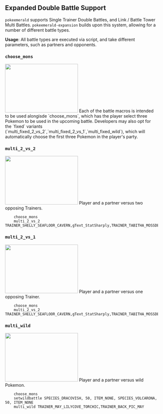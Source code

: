 ## Expanded Double Battle Support
`pokeemerald` supports Single Trainer Double Battles, and Link / Battle Tower Multi Battles. `pokeemerald-expansion` builds upon this system, allowing for a number of different battle types.

**Usage**: All battle types are executed via script, and take different parameters, such as partners and opponents.


### `choose_mons`
<img src="" alt="" height=160px width=240px>
Each of the battle macros is intended to be used alongisde `choose_mons`, which has the player select three Pokemon to be used in the upcoming battle. Developers may also opt for the `fixed` variants (`multi_fixed_2_vs_2`,`multi_fixed_2_vs_1`,`multi_fixed_wild`), which will automatically choose the first three Pokemon in the player's party.

### `multi_2_vs_2`
<img src="" alt="" height=160px width=240px>
Player and a partner versus two opposing Trainers.

```
    choose_mons
    multi_2_vs_2 TRAINER_SHELLY_SEAFLOOR_CAVERN,gText_StatSharply,TRAINER_TABITHA_MOSSDEEP,gText_StatSharply,TRAINER_MAY_LILYCOVE_TORCHIC,TRAINER_BACK_PIC_MAY
```

### `multi_2_vs_1`
<img src="" alt="" height=160px width=240px>
Player and a partner versus one opposing Trainer.

```
    choose_mons
    multi_2_vs_2 TRAINER_SHELLY_SEAFLOOR_CAVERN,gText_StatSharply,TRAINER_TABITHA_MOSSDEEP,gText_StatSharply,TRAINER_MAY_LILYCOVE_TORCHIC,TRAINER_BACK_PIC_MAY
```

### `multi_wild`
<img src="" alt="" height=160px width=240px>
Player and a partner versus wild Pokemon.

```
    choose_mons
    setwildbattle SPECIES_DRACOVISH, 50, ITEM_NONE, SPECIES_VOLCARONA, 50, ITEM_NONE
    multi_wild TRAINER_MAY_LILYCOVE_TORCHIC,TRAINER_BACK_PIC_MAY
```
